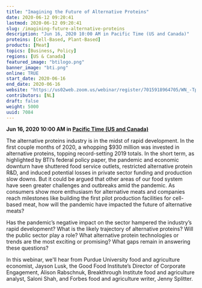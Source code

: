 ```yaml
---
title: "Imagining the Future of Alternative Proteins"
date: 2020-06-12 09:20:41
lastmod: 2020-06-12 09:20:41
slug: /imagining-future-alternative-proteins
description: "Jun 16, 2020 10:00 AM in Pacific Time (US and Canada)"
proteins: [Cell-Based, Plant-Based]
products: [Meat]
topics: [Business, Policy]
regions: [US & Canada]
featured_image: "btilogo.png"
banner_image: "bti.png"
online: TRUE
start_date: 2020-06-16
end_date: 2020-06-16
website: "https://us02web.zoom.us/webinar/register/7015918964705/WN_-TpuSuTURMq6WtcC-x_FUA"
contributors: [NL]
draft: false
weight: 5000
uuid: 7084
---
```

<p><strong>Jun 16, 2020 10:00 AM in <a href=";">Pacific Time (US and Canada)</a></strong></p>
<p>The alternative proteins industry is in the midst of rapid development. In the first couple months of 2020, a whopping $930 million was invested in alternative proteins, topping record-setting 2019 totals. In the short term, as highlighted by BTI’s federal policy paper, the pandemic and economic downturn have shuttered food service outlets, restricted alternative protein R&D, and induced potential losses in private sector funding and production slow downs. But it could be argued that other areas of our food system have seen greater challenges and outbreaks amid the pandemic. As consumers show more enthusiasm for alternative meats and companies reach milestones like building the first pilot production facilities for cell-based meat, how will the pandemic have impacted the future of alternative meats?</p>
<p>Has the pandemic’s negative impact on the sector hampered the industry’s rapid development? What is the likely trajectory of alternative proteins? Will the public sector play a role? What alternative protein technologies or trends are the most exciting or promising? What gaps remain in answering these questions?</p>
<p>In this webinar, we'll hear from Purdue University food and agriculture economist, Jayson Lusk, the Good Food Institute’s Director of Corporate Engagement, Alison Rabschnuk, Breakthrough Institute food and agriculture analyst, Saloni Shah, and Forbes food and agriculture writer, Jenny Splitter.</p>
